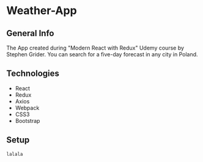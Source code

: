 # Weather-App

## General Info

The App created during "Modern React with Redux" Udemy course by Stephen Grider. You can search for a  five-day forecast in any city in Poland. 

## Technologies

- React
- Redux
- Axios
- Webpack
- CSS3
- Bootstrap

## Setup

```
lalala
```

